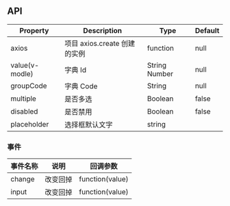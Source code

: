 ## API

| Property       | Description                  | Type          | Default |
| -------------- | ---------------------------- | ------------- | ------- |
| axios          | 项目 axios.create 创建的实例 | function      | null    |
| value(v-modle) | 字典 Id                      | String Number | null    |
| groupCode      | 字典 Code                    | String        | null    |
| multiple       | 是否多选                     | Boolean       |   false |
| disabled       | 是否禁用                     | Boolean       | false   |
| placeholder    | 选择框默认文字               | string        |         |

### 事件

| 事件名称 | 说明     | 回调参数        |
| -------- | -------- | --------------- |
| change   | 改变回掉 | function(value) |
| input    | 改变回掉 | function(value) |
